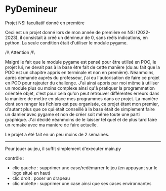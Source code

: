 # PyDemineur
Projet NSI facultatif donné en première

Ceci est un projet donné lors de mon année de première en NSI (2022-2023), il consistait à créé un démineur de 0, sans rééls indications, en python. La seule condition était d'utiliser le module pygame.


/!\ Attention /!\

Malgré le fait que le module pygame est pensé pour être utilisé en POO, le projet lui, ne devait pas à la base être fait de cette manière (du au fait que la POO est un chapitre appris en terminale et non en première).
Néanmoins, après demande auprès du professeur, j'ai eu l'autorisation de faire ce projet en POO pour rajouter du challenge. J'ai ainsi appris par moi même à utiliser un module plus ou moins complexe ainsi qu'à pratiquer la programmation orientée objet, c'est pour cela qu'on peut retrouver différentes erreurs dans la manière de mettre en place mes programmes dans ce projet.
La manière dont son ranger les fichiers est peu organisée, ce projet étant mon premier, d'autant plus que ce qui était conseillé à la base était de simplement faire un damier avec pygame et non de créer soit même toute une parti graphique. J'ai décidé néanmoins de le laisser tel quel et de plus tard faire un remake avec ma manière de faire actuelle.

Le projet a été fait en un peu moins de 2 semaines.

___________________________________________________________________

Pour jouer au jeu, il suffit simplement d'executer main.py


contrôle :

- clic gauche : supprimer une case/redémarrer le jeu (en appuyant sur le logo situé en haut)
- clic droit : poser un drapeau
- clic molette : supprimer une case ainsi que ses cases environnantes

